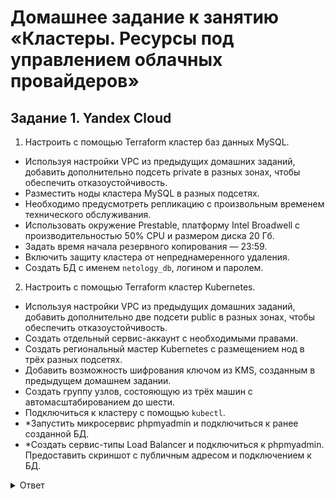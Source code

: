 # Домашнее задание к занятию «Кластеры. Ресурсы под управлением облачных провайдеров»

## Задание 1. Yandex Cloud

1. Настроить с помощью Terraform кластер баз данных MySQL.

 - Используя настройки VPC из предыдущих домашних заданий, добавить дополнительно подсеть private в разных зонах, чтобы обеспечить отказоустойчивость. 
 - Разместить ноды кластера MySQL в разных подсетях.
 - Необходимо предусмотреть репликацию с произвольным временем технического обслуживания.
 - Использовать окружение Prestable, платформу Intel Broadwell с производительностью 50% CPU и размером диска 20 Гб.
 - Задать время начала резервного копирования — 23:59.
 - Включить защиту кластера от непреднамеренного удаления.
 - Создать БД с именем `netology_db`, логином и паролем.

2. Настроить с помощью Terraform кластер Kubernetes.

 - Используя настройки VPC из предыдущих домашних заданий, добавить дополнительно две подсети public в разных зонах, чтобы обеспечить отказоустойчивость.
 - Создать отдельный сервис-аккаунт с необходимыми правами. 
 - Создать региональный мастер Kubernetes с размещением нод в трёх разных подсетях.
 - Добавить возможность шифрования ключом из KMS, созданным в предыдущем домашнем задании.
 - Создать группу узлов, состояющую из трёх машин с автомасштабированием до шести.
 - Подключиться к кластеру с помощью `kubectl`.
 - *Запустить микросервис phpmyadmin и подключиться к ранее созданной БД.
 - *Создать сервис-типы Load Balancer и подключиться к phpmyadmin. Предоставить скриншот с публичным адресом и подключением к БД.

<details>
<summary>Ответ</summary>
<br>   

Все описанные задачи реализованы по средства терраформ, конфигурация доступна по ссылке: [main.tf](/src/main.tf)

Создаем инфраструктуру 

````   
Plan: 20 to add, 0 to change, 0 to destroy.

Do you want to perform these actions?
  Terraform will perform the actions described above.
  Only 'yes' will be accepted to approve.

  Enter a value: yes

yandex_iam_service_account.test-k8s: Creating...
yandex_vpc_network.cloud: Creating...
yandex_kms_symmetric_key.kms-key: Creating...
yandex_kms_symmetric_key.kms-key: Creation complete after 1s [id=abj7vdjpuifctia9367k]
yandex_vpc_network.cloud: Creation complete after 2s [id=enpdsnanb850pt6phpkj]
yandex_vpc_subnet.public-b: Creating...
yandex_vpc_subnet.privat-a: Creating...
yandex_vpc_subnet.public-c: Creating...
yandex_vpc_subnet.privat-c: Creating...
yandex_vpc_subnet.public-a: Creating...
yandex_vpc_subnet.privat-b: Creating...
yandex_vpc_security_group.k8s-master-whitelist: Creating...
yandex_vpc_subnet.privat-c: Creation complete after 0s [id=b0c191l0qq0lo9ohrfg4]
yandex_vpc_security_group.k8s-master-whitelist: Creation complete after 1s [id=enpd8bs91hgb1he8tgep]
yandex_iam_service_account.test-k8s: Creation complete after 3s [id=aje7f55cqiq3k34uc5qn]
yandex_resourcemanager_folder_iam_member.images-puller: Creating...
yandex_resourcemanager_folder_iam_member.viewer: Creating...
yandex_resourcemanager_folder_iam_member.vpc-public-admin: Creating...
yandex_resourcemanager_folder_iam_member.k8s-clusters-agent: Creating...
yandex_vpc_subnet.public-b: Creation complete after 1s [id=e2lvhor80smgqsauuv23]
yandex_vpc_subnet.public-c: Creation complete after 2s [id=b0cor8perbhig87c6lh2]
yandex_vpc_subnet.privat-a: Creation complete after 2s [id=e9b4f0actilq8rka7bk7]
yandex_vpc_subnet.privat-b: Creation complete after 3s [id=e2l11oc7dusphfbusvkv]
yandex_mdb_mysql_cluster.test-mysql: Creating...
yandex_vpc_subnet.public-a: Creation complete after 4s [id=e9b985k30e1qq0hnempc]
yandex_vpc_security_group.k8s-main-sg: Creating...
yandex_resourcemanager_folder_iam_member.k8s-clusters-agent: Creation complete after 3s [id=b1gb1aal3vgk7p7nr6nd/k8s.clusters.agent/serviceAccount:aje7f55cqiq3k34uc5qn]
yandex_vpc_security_group.k8s-main-sg: Creation complete after 1s [id=enp9bvvjc017iu5s54ob]
yandex_resourcemanager_folder_iam_member.viewer: Creation complete after 5s [id=b1gb1aal3vgk7p7nr6nd/viewer/serviceAccount:aje7f55cqiq3k34uc5qn]
yandex_resourcemanager_folder_iam_member.images-puller: Creation complete after 8s [id=b1gb1aal3vgk7p7nr6nd/container-registry.images.puller/serviceAccount:aje7f55cqiq3k34uc5qn]
yandex_resourcemanager_folder_iam_member.vpc-public-admin: Still creating... [10s elapsed]
yandex_resourcemanager_folder_iam_member.vpc-public-admin: Creation complete after 11s [id=b1gb1aal3vgk7p7nr6nd/vpc.publicAdmin/serviceAccount:aje7f55cqiq3k34uc5qn]
yandex_kubernetes_cluster.k8s-regional: Creating...
yandex_mdb_mysql_cluster.test-mysql: Still creating... [10s elapsed]
yandex_kubernetes_cluster.k8s-regional: Still creating... [10s elapsed]
yandex_mdb_mysql_cluster.test-mysql: Still creating... [20s elapsed]
yandex_kubernetes_cluster.k8s-regional: Still creating... [20s elapsed]
yandex_mdb_mysql_cluster.test-mysql: Still creating... [30s elapsed]
yandex_kubernetes_cluster.k8s-regional: Still creating... [30s elapsed]
yandex_mdb_mysql_cluster.test-mysql: Still creating... [40s elapsed]
yandex_kubernetes_cluster.k8s-regional: Still creating... [40s elapsed]
yandex_mdb_mysql_cluster.test-mysql: Still creating... [50s elapsed]
yandex_kubernetes_cluster.k8s-regional: Still creating... [50s elapsed]
yandex_mdb_mysql_cluster.test-mysql: Still creating... [1m0s elapsed]
yandex_kubernetes_cluster.k8s-regional: Still creating... [1m0s elapsed]
yandex_mdb_mysql_cluster.test-mysql: Still creating... [1m10s elapsed]
yandex_kubernetes_cluster.k8s-regional: Still creating... [1m10s elapsed]
yandex_mdb_mysql_cluster.test-mysql: Still creating... [1m20s elapsed]
yandex_kubernetes_cluster.k8s-regional: Still creating... [1m20s elapsed]
yandex_mdb_mysql_cluster.test-mysql: Still creating... [1m30s elapsed]
yandex_kubernetes_cluster.k8s-regional: Still creating... [1m30s elapsed]
yandex_mdb_mysql_cluster.test-mysql: Still creating... [1m40s elapsed]
yandex_kubernetes_cluster.k8s-regional: Still creating... [1m40s elapsed]
yandex_mdb_mysql_cluster.test-mysql: Still creating... [1m50s elapsed]
yandex_kubernetes_cluster.k8s-regional: Still creating... [1m50s elapsed]
yandex_mdb_mysql_cluster.test-mysql: Still creating... [2m0s elapsed]
yandex_kubernetes_cluster.k8s-regional: Still creating... [2m0s elapsed]
yandex_mdb_mysql_cluster.test-mysql: Still creating... [2m10s elapsed]
yandex_kubernetes_cluster.k8s-regional: Still creating... [2m10s elapsed]
yandex_mdb_mysql_cluster.test-mysql: Still creating... [2m20s elapsed]
yandex_kubernetes_cluster.k8s-regional: Still creating... [2m20s elapsed]
yandex_mdb_mysql_cluster.test-mysql: Still creating... [2m30s elapsed]
yandex_kubernetes_cluster.k8s-regional: Still creating... [2m30s elapsed]
yandex_mdb_mysql_cluster.test-mysql: Still creating... [2m40s elapsed]
yandex_kubernetes_cluster.k8s-regional: Still creating... [2m40s elapsed]
yandex_mdb_mysql_cluster.test-mysql: Still creating... [2m50s elapsed]
yandex_kubernetes_cluster.k8s-regional: Still creating... [2m50s elapsed]
yandex_mdb_mysql_cluster.test-mysql: Still creating... [3m0s elapsed]
yandex_kubernetes_cluster.k8s-regional: Still creating... [3m0s elapsed]
yandex_mdb_mysql_cluster.test-mysql: Still creating... [3m10s elapsed]
yandex_kubernetes_cluster.k8s-regional: Still creating... [3m10s elapsed]
yandex_mdb_mysql_cluster.test-mysql: Still creating... [3m20s elapsed]
yandex_kubernetes_cluster.k8s-regional: Still creating... [3m20s elapsed]
yandex_mdb_mysql_cluster.test-mysql: Still creating... [3m30s elapsed]
yandex_kubernetes_cluster.k8s-regional: Still creating... [3m30s elapsed]
yandex_mdb_mysql_cluster.test-mysql: Still creating... [3m40s elapsed]
yandex_kubernetes_cluster.k8s-regional: Still creating... [3m40s elapsed]
yandex_mdb_mysql_cluster.test-mysql: Still creating... [3m50s elapsed]
yandex_kubernetes_cluster.k8s-regional: Still creating... [3m50s elapsed]
yandex_mdb_mysql_cluster.test-mysql: Still creating... [4m0s elapsed]
yandex_kubernetes_cluster.k8s-regional: Still creating... [4m0s elapsed]
yandex_mdb_mysql_cluster.test-mysql: Still creating... [4m10s elapsed]
yandex_kubernetes_cluster.k8s-regional: Still creating... [4m10s elapsed]
yandex_mdb_mysql_cluster.test-mysql: Still creating... [4m20s elapsed]
yandex_kubernetes_cluster.k8s-regional: Still creating... [4m20s elapsed]
yandex_mdb_mysql_cluster.test-mysql: Still creating... [4m30s elapsed]
yandex_kubernetes_cluster.k8s-regional: Still creating... [4m30s elapsed]
yandex_mdb_mysql_cluster.test-mysql: Still creating... [4m40s elapsed]
yandex_kubernetes_cluster.k8s-regional: Still creating... [4m40s elapsed]
yandex_mdb_mysql_cluster.test-mysql: Still creating... [4m50s elapsed]
yandex_kubernetes_cluster.k8s-regional: Still creating... [4m50s elapsed]
yandex_mdb_mysql_cluster.test-mysql: Still creating... [5m0s elapsed]
yandex_kubernetes_cluster.k8s-regional: Still creating... [5m0s elapsed]
yandex_mdb_mysql_cluster.test-mysql: Still creating... [5m10s elapsed]
yandex_kubernetes_cluster.k8s-regional: Creation complete after 5m2s [id=catplb8f13o68rndnuk8]
yandex_kubernetes_node_group.worker-node: Creating...
yandex_mdb_mysql_cluster.test-mysql: Still creating... [5m20s elapsed]
yandex_kubernetes_node_group.worker-node: Still creating... [10s elapsed]
yandex_mdb_mysql_cluster.test-mysql: Still creating... [5m30s elapsed]
yandex_kubernetes_node_group.worker-node: Still creating... [20s elapsed]
yandex_mdb_mysql_cluster.test-mysql: Still creating... [5m40s elapsed]
yandex_kubernetes_node_group.worker-node: Still creating... [30s elapsed]
yandex_mdb_mysql_cluster.test-mysql: Still creating... [5m50s elapsed]
yandex_kubernetes_node_group.worker-node: Still creating... [40s elapsed]
yandex_mdb_mysql_cluster.test-mysql: Still creating... [6m0s elapsed]
yandex_kubernetes_node_group.worker-node: Still creating... [50s elapsed]
yandex_mdb_mysql_cluster.test-mysql: Still creating... [6m10s elapsed]
yandex_kubernetes_node_group.worker-node: Still creating... [1m0s elapsed]
yandex_mdb_mysql_cluster.test-mysql: Still creating... [6m20s elapsed]
yandex_kubernetes_node_group.worker-node: Still creating... [1m10s elapsed]
yandex_mdb_mysql_cluster.test-mysql: Still creating... [6m30s elapsed]
yandex_kubernetes_node_group.worker-node: Still creating... [1m20s elapsed]
yandex_mdb_mysql_cluster.test-mysql: Still creating... [6m40s elapsed]
yandex_kubernetes_node_group.worker-node: Still creating... [1m30s elapsed]
yandex_mdb_mysql_cluster.test-mysql: Still creating... [6m50s elapsed]
yandex_kubernetes_node_group.worker-node: Creation complete after 1m39s [id=cat4k98397qgpskmii2d]
yandex_mdb_mysql_cluster.test-mysql: Still creating... [7m0s elapsed]
yandex_mdb_mysql_cluster.test-mysql: Still creating... [7m10s elapsed]
yandex_mdb_mysql_cluster.test-mysql: Still creating... [7m20s elapsed]
yandex_mdb_mysql_cluster.test-mysql: Still creating... [7m30s elapsed]
yandex_mdb_mysql_cluster.test-mysql: Still creating... [7m40s elapsed]
yandex_mdb_mysql_cluster.test-mysql: Still creating... [7m50s elapsed]
yandex_mdb_mysql_cluster.test-mysql: Still creating... [8m0s elapsed]
yandex_mdb_mysql_cluster.test-mysql: Still creating... [8m10s elapsed]
yandex_mdb_mysql_cluster.test-mysql: Still creating... [8m20s elapsed]
yandex_mdb_mysql_cluster.test-mysql: Still creating... [8m30s elapsed]
yandex_mdb_mysql_cluster.test-mysql: Still creating... [8m40s elapsed]
yandex_mdb_mysql_cluster.test-mysql: Still creating... [8m50s elapsed]
yandex_mdb_mysql_cluster.test-mysql: Still creating... [9m0s elapsed]
yandex_mdb_mysql_cluster.test-mysql: Still creating... [9m10s elapsed]
yandex_mdb_mysql_cluster.test-mysql: Still creating... [9m20s elapsed]
yandex_mdb_mysql_cluster.test-mysql: Still creating... [9m30s elapsed]
yandex_mdb_mysql_cluster.test-mysql: Still creating... [9m40s elapsed]
yandex_mdb_mysql_cluster.test-mysql: Still creating... [9m50s elapsed]
yandex_mdb_mysql_cluster.test-mysql: Still creating... [10m0s elapsed]
yandex_mdb_mysql_cluster.test-mysql: Still creating... [10m10s elapsed]
yandex_mdb_mysql_cluster.test-mysql: Still creating... [10m20s elapsed]
yandex_mdb_mysql_cluster.test-mysql: Still creating... [10m30s elapsed]
yandex_mdb_mysql_cluster.test-mysql: Still creating... [10m40s elapsed]
yandex_mdb_mysql_cluster.test-mysql: Still creating... [10m50s elapsed]
yandex_mdb_mysql_cluster.test-mysql: Still creating... [11m0s elapsed]
yandex_mdb_mysql_cluster.test-mysql: Still creating... [11m10s elapsed]
yandex_mdb_mysql_cluster.test-mysql: Still creating... [11m20s elapsed]
yandex_mdb_mysql_cluster.test-mysql: Creation complete after 11m27s [id=c9qm33r1m3645o89p7ea]
yandex_mdb_mysql_database.mydb: Creating...
yandex_mdb_mysql_user.admin: Creating...
yandex_mdb_mysql_database.mydb: Still creating... [10s elapsed]
yandex_mdb_mysql_user.admin: Still creating... [10s elapsed]
yandex_mdb_mysql_user.admin: Still creating... [20s elapsed]
yandex_mdb_mysql_database.mydb: Still creating... [20s elapsed]
yandex_mdb_mysql_database.mydb: Creation complete after 25s [id=c9qm33r1m3645o89p7ea:netology_db]
yandex_mdb_mysql_user.admin: Still creating... [30s elapsed]
yandex_mdb_mysql_user.admin: Still creating... [40s elapsed]
yandex_mdb_mysql_user.admin: Creation complete after 48s [id=c9qm33r1m3645o89p7ea:netology]
╷
│ Warning: Argument is deprecated
│ 
│   with yandex_kubernetes_node_group.worker-node,
│   on main.tf line 277, in resource "yandex_kubernetes_node_group" "worker-node":
│  277:       subnet_id = yandex_vpc_subnet.public-a.id
│ 
│ The 'subnet_id' field has been deprecated. Please use 'subnet_ids under network_interface' instead.
│ 
│ (and 2 more similar warnings elsewhere)
╵

Apply complete! Resources: 20 added, 0 changed, 0 destroyed.

````   
Смотрим в GUI состояния кластера mysql   

![Снимок экрана 2023-12-24 в 15 23 42](https://github.com/tomaevmax/devops-netology/assets/32243921/33b5b4dd-e60b-41f2-9573-be50e9f8da21)   


Подключаемся к кластеру Kubernetes по средствам kubctl

````   
➜  src git:(cloud-04) ✗ yc managed-kubernetes cluster get-credentials --id catplb8f13o68rndnuk8 --external


Context 'yc-managed-k8s-catplb8f13o68rndnuk8' was added as default to kubeconfig '/Users/maksimtomaev/.kube/config'.
Check connection to cluster using 'kubectl cluster-info --kubeconfig /Users/maksimtomaev/.kube/config'.

Note, that authentication depends on 'yc' and its config profile 'netology'.
To access clusters using the Kubernetes API, please use Kubernetes Service Account.
➜  src git:(cloud-04) ✗ kubectl get nodes                                                                 
NAME                                 STATUS   ROLES    AGE     VERSION
regional-eqer-cl1hl001e1nmg7aope6b   Ready    <none>   6m38s   v1.27.3
regional-ived-cl1hl001e1nmg7aope6b   Ready    <none>   6m28s   v1.27.3
regional-ohiz-cl1hl001e1nmg7aope6b   Ready    <none>   6m23s   v1.27.3

````    
 При выполнение этого пункта из второго задания:
 - Создать группу узлов, состояющую из трёх машин с автомасштабированием до шести.
 api вернуло ошибку, для регионального кластера требяется явная привязка группы узлов к зонам.
По итогу настроен региональный кластер с фиксированным количеством узлов.
</details>   

